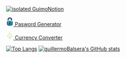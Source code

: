 
[<img src="https://guillermobalsera.github.io/GuimoNotion/assets/guimonotion.svg" alt="isolated" width="20"/> GuimoNotion](https://guillermobalsera.github.io/GuimoNotion/)

[<img src="https://github.com/guillermoBalsera/password-generator/blob/main/public/password-generator-favicon.png" alt="isolated" width="20"/> Pasword Generator](https://guillermobalsera.github.io/password-generator/)

[<img src="https://github.com/guillermoBalsera/CurrencyConverter/blob/main/public/favicon.svg" alt="isolated" width="20"/> Currency Converter](https://guillermobalsera.github.io/currency/)

[![Top Langs](https://github-readme-stats.vercel.app/api/top-langs/?username=guillermoBalsera)](https://github.com/guillermoBalsera/github-readme-stats)
[![guillermoBalsera's GitHub stats](https://github-readme-stats.vercel.app/api?username=guillermoBalsera)](https://github.com/guillermoBalsera/github-readme-stats)
